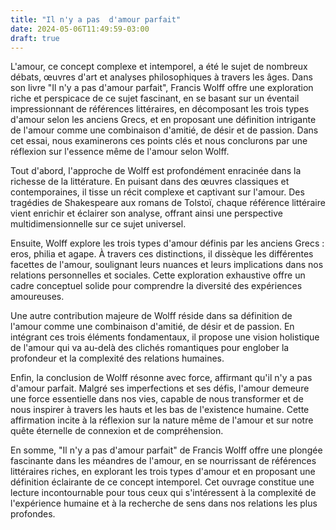 ```yaml
---
title: "Il n'y a pas  d'amour parfait"
date: 2024-05-06T11:49:59-03:00
draft: true
---
```


L'amour, ce concept complexe et intemporel, a été le sujet de nombreux débats, œuvres d'art et analyses philosophiques à travers les âges. Dans son livre "Il n'y a pas d'amour parfait", Francis Wolff offre une exploration riche et perspicace de ce sujet fascinant, en se basant sur un éventail impressionnant de références littéraires, en décomposant les trois types d'amour selon les anciens Grecs, et en proposant une définition intrigante de l'amour comme une combinaison d'amitié, de désir et de passion. Dans cet essai, nous examinerons ces points clés et nous conclurons par une réflexion sur l'essence même de l'amour selon Wolff.

Tout d'abord, l'approche de Wolff est profondément enracinée dans la richesse de la littérature. En puisant dans des œuvres classiques et contemporaines, il tisse un récit complexe et captivant sur l'amour. Des tragédies de Shakespeare aux romans de Tolstoï, chaque référence littéraire vient enrichir et éclairer son analyse, offrant ainsi une perspective multidimensionnelle sur ce sujet universel.

Ensuite, Wolff explore les trois types d'amour définis par les anciens Grecs : eros, philia et agape. À travers ces distinctions, il dissèque les différentes facettes de l'amour, soulignant leurs nuances et leurs implications dans nos relations personnelles et sociales. Cette exploration exhaustive offre un cadre conceptuel solide pour comprendre la diversité des expériences amoureuses.

Une autre contribution majeure de Wolff réside dans sa définition de l'amour comme une combinaison d'amitié, de désir et de passion. En intégrant ces trois éléments fondamentaux, il propose une vision holistique de l'amour qui va au-delà des clichés romantiques pour englober la profondeur et la complexité des relations humaines.

Enfin, la conclusion de Wolff résonne avec force, affirmant qu'il n'y a pas d'amour parfait. Malgré ses imperfections et ses défis, l'amour demeure une force essentielle dans nos vies, capable de nous transformer et de nous inspirer à travers les hauts et les bas de l'existence humaine. Cette affirmation incite à la réflexion sur la nature même de l'amour et sur notre quête éternelle de connexion et de compréhension.

En somme, "Il n'y a pas d'amour parfait" de Francis Wolff offre une plongée fascinante dans les méandres de l'amour, en se nourrissant de références littéraires riches, en explorant les trois types d'amour et en proposant une définition éclairante de ce concept intemporel. Cet ouvrage constitue une lecture incontournable pour tous ceux qui s'intéressent à la complexité de l'expérience humaine et à la recherche de sens dans nos relations les plus profondes.
